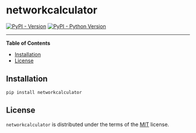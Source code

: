 # networkcalculator

[![PyPI - Version](https://img.shields.io/pypi/v/networkcalculator.svg)](https://pypi.org/project/networkcalculator)
[![PyPI - Python Version](https://img.shields.io/pypi/pyversions/networkcalculator.svg)](https://pypi.org/project/networkcalculator)

-----

**Table of Contents**

- [Installation](#installation)
- [License](#license)

## Installation

```console
pip install networkcalculator
```

## License

`networkcalculator` is distributed under the terms of the [MIT](https://spdx.org/licenses/MIT.html) license.

